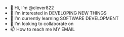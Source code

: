 - 👋 Hi, I’m @clever822
- 👀 I’m interested in DEVELOPING NEW THINGS
- 🌱 I’m currently learning SOFTWARE DEVELOPMENT
- 💞️ I’m looking to collaborate on 
- 📫 How to reach me MY EMAIL

<!---
clever822/clever822 is a ✨ special ✨ repository because its `README.md` (this file) appears on your GitHub profile.
You can click the Preview link to take a look at your changes.
--->
